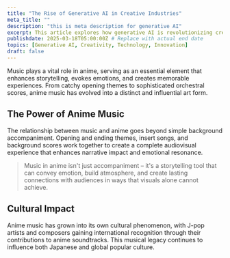 ```yaml
---
title: "The Rise of Generative AI in Creative Industries"
meta_title: ""
description: "this is meta description for generative AI"
excerpt: This article explores how generative AI is revolutionizing creative industries such as art, music, and content creation.
publishdate: 2025-03-18T05:00:00Z # Replace with actual end date
topics: [Generative AI, Creativity, Technology, Innovation]
draft: false
---
```

Music plays a vital role in anime, serving as an essential element that enhances storytelling, evokes emotions, and creates memorable experiences. From catchy opening themes to sophisticated orchestral scores, anime music has evolved into a distinct and influential art form.

## The Power of Anime Music

The relationship between music and anime goes beyond simple background accompaniment. Opening and ending themes, insert songs, and background scores work together to create a complete audiovisual experience that enhances narrative impact and emotional resonance.

> Music in anime isn't just accompaniment – it's a storytelling tool that can convey emotion, build atmosphere, and create lasting connections with audiences in ways that visuals alone cannot achieve.

## Cultural Impact

Anime music has grown into its own cultural phenomenon, with J-pop artists and composers gaining international recognition through their contributions to anime soundtracks. This musical legacy continues to influence both Japanese and global popular culture.
